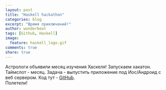 ```yaml
---
layout: post
title: "Haskell hackathon"
categories: blog
excerpt: "Время приключений!"
author: wonderbeat
tags: [Github, Haskell]
image:
  feature: haskell_logo.gif
comments: true
share: true
---
```


Астрологи объявили месяц изучения Хаскеля!
Запускаем хакатон.
Таймслот - месяц.
Задача - выпустить приложение под Иос/Андроид с веб сервером.
Код тут - [GitHub](https://github.com/TimeAttack).  
Полетели!

